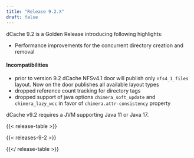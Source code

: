 ```yaml
---
title: "Release 9.2.X"
draft: false
---
```

dCache 9.2 is a Golden Release introducing following highlights:
- Performance improvements for the concurrent directory creation and removal

#### Incompatibilities
- prior to version 9.2 dCache NFSv4.1 door will publish only `nfs4_1_files` layout. Now on the door publishes all available layout types
- dropped reference count tracking for directory tags
- dropped support of java options `chimera_soft_update` and `chimera_lazy_wcc` in favor of `chimera.attr-consistency` property

dCache v9.2 requires a JVM supporting Java 11 or Java 17.

{{< release-table >}}

{{< releases-9-2 >}}

{{</ release-table >}}
